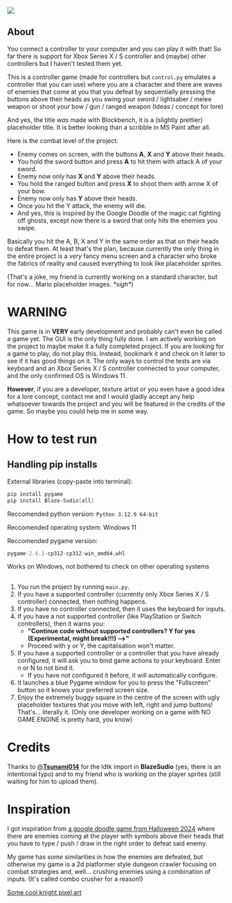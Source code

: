 ![](assets/gui/title.png)

## About

You connect a controller to your computer and you can play it with that! So far there is support for Xbox Series X / S controller and (maybe) other controllers but I haven't tested them yet.

This is a controller game (made for controllers but `control.py` emulates a controller that you can use) where you are a character and there are waves of enemies that come at you that you defeat by sequentially pressing the buttons above their heads as you swing your sword / lightsaber / melee weapon or shoot your bow / gun / ranged weapon (Ideas / concept for lore)

And yes, the title *was* made with Blockbench, it is a (slightly prettier) placeholder title. It is better looking than a scribble in MS Paint after all.

Here is the combat level of the project:

* Enemy comes on screen, with the buttons **A**, **X** and **Y** above their heads.
* You hold the sword button and press **A** to hit them with attack A of your sword.
* Enemy now only has **X** and **Y** above their heads.
* You hold the ranged button and press **X** to shoot them with arrow X of your bow.
* Enemy now only has **Y** above their heads.
* Once you hit the Y attack, the enemy will die.
* And yes, this is inspired by the Google Doodle of the magic cat fighting off ghosts, except now there is a sword that only hits the enemies you swipe.

Basically you hit the A, B, X and Y in the same order as that on their heads to defeat them.
At least that's the plan, because currently the only thing in the entire project is a *very* fancy menu screen and a character who broke the fabrics of reality and caused everything to look like placeholder sprites.

(That's a joke, my friend is currently working on a standard character, but for now... Mario placeholder images. *\*sigh\**)

# **WARNING**

This game is in **VERY** early development and probably can't even be called a game yet. The GUI is the only thing fully done. I am actively working on the project to maybe make it a fully completed project. If you are looking for a game to play, do not play this. Instead, bookmark it and check on it later to see if it has good things on it. The only ways to control the tests are via keyboard and an Xbox Series X / S controller connected to your computer, and the only confirmed OS is Windows 11.

**However**,  if you are a developer, texture artist or you even have a good idea for a lore concept, contact me and I would gladly accept any help whatsoever towards the project and you will be featured in the credits of the game. So maybe you could help me in some way.

# How to test run
## Handling pip installs
External libraries (copy-paste into terminal):
``` powershell
pip install pygame
pip install Blaze-Sudio[all]
```
Reccomended python version: `Python 3.12.9 64-bit`

Reccomended operating system: Windows 11

Reccomended pygame version:

``` py
pygame-2.6.1-cp312-cp312-win_amd64.whl
```

Works on Windows, not bothered to check on other operating systems
##
1. You run the project by running `main.py`.
2. If you have a supported controller (currently only Xbox Series X / S controller) connected, then nothing happens.
3. If you have no controller connected, then it uses the keyboard for inputs.
4. If you have a not supported controller (like PlayStation or Switch controllers), then it warns you:
    * **"Continue code without supported controllers? Y for yes (Experimental, might break!!!) -->"**
    * Proceed with y or Y, the capitalisation won't matter.
5. If you have a supported controller or a controller that you have already configured, it will ask you to bind game actions to your keyboard. Enter n or N to not bind it.
    * If you have not configured it before, it will automatically configure.
6. It launches a blue Pygame window for you to press the "Fullscreen" button so it knows your preferred screen size.
7. Enjoy the extremely buggy square in the centre of the screen with ugly placeholder textures that you move with left, right and jump buttons! That's... literally it. (Only one developer working on a game with NO GAME ENGINE is pretty hard, you know)

# Credits

Thanks to [@**Tsunami014**](https://github.com/Tsunami014/) for the ldtk import in **BlazeSudio** (yes, there is an intentional typo) and to my friend who is working on the player sprites (still waiting for him to upload them).

# Inspiration
I got inspiration from [a google doodle game from Halloween 2024](https://doodles.google/doodle/halloween-2024/) where there are enemies coming at the player with symbols above their heads that you have to type / push / draw in the right order to defeat said enemy.

My game has *some* similarities in how the enemies are defeated, but otherwise my game is a 2d platformer style dungeon crawler focusing on combat strategies and, well... crushing enemies using a combination of inputs. (It's called combo crusher for a reason!)

[Some cool knight pixel art](https://adrverissimo.itch.io/knight-pixel-art)